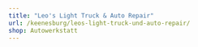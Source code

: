 ```yaml
---
title: "Leo's Light Truck & Auto Repair"
url: /keenesburg/leos-light-truck-und-auto-repair/
shop: Autowerkstatt
---
```

